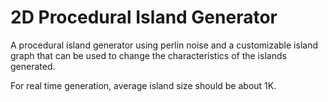 # 2D Procedural Island Generator

A procedural island generator using perlin noise and a customizable island graph that can be used to change the characteristics of the islands generated.



For real time generation, average island size should be about 1K.
